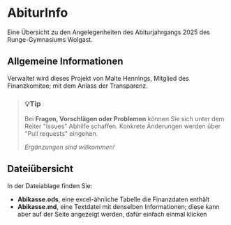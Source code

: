 # AbiturInfo

Eine Übersicht zu den Angelegenheiten des Abiturjahrgangs 2025 des Runge-Gymnasiums Wolgast.

## Allgemeine Informationen

Verwaltet wird dieses Projekt von Malte Hennings, Mitglied des Finanzkomitee; mit dem Anlass der Transparenz.

> ### :bulb:Tip
> 
> Bei **Fragen, Vorschlägen oder Problemen** können Sie sich unter dem Reiter "Issues" Abhilfe schaffen. Konkrete Änderungen werden über "Pull requests" eingehen.
>
> *Ergänzungen sind willkommen!*

## Dateiübersicht

In der Dateiablage finden Sie:

- **Abikasse.ods**, eine excel-ähnliche Tabelle die Finanzdaten enthält
- **Abikasse.md**, eine Textdatei mit denselben Informationen; diese kann aber auf der Seite angezeigt werden, dafür einfach einmal klicken
